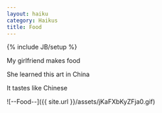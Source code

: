 ```yaml
---
layout: haiku
category: Haikus
title: Food
---
```

{% include JB/setup %}

My girlfriend makes food

She learned this art in China

It tastes like Chinese


![--Food--]({{ site.url }}/assets/jKaFXbKyZFja0.gif)